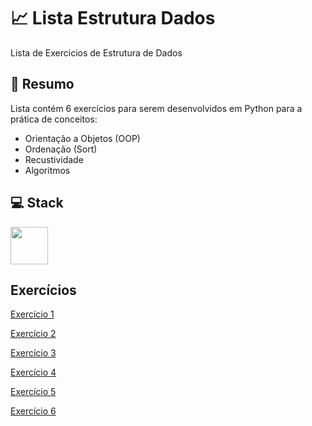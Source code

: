 # 📈 Lista Estrutura Dados
Lista de Exercicios de Estrutura de Dados 


## 📎 Resumo
Lista contém 6 exercícios para serem desenvolvidos em Python para a prática de conceitos:
- Orientação a Objetos (OOP)
- Ordenação (Sort)
- Recustividade
- Algoritmos

## 💻 Stack
<div>
  <img src="https://cdn.jsdelivr.net/gh/devicons/devicon/icons/python/python-original-wordmark.svg" width="60" height="60" align="center" />
</div>

## Exercícios

[Exercício 1]()

[Exercício 2]()

[Exercício 3]()

[Exercício 4]()

[Exercício 5]()

[Exercício 6]()
